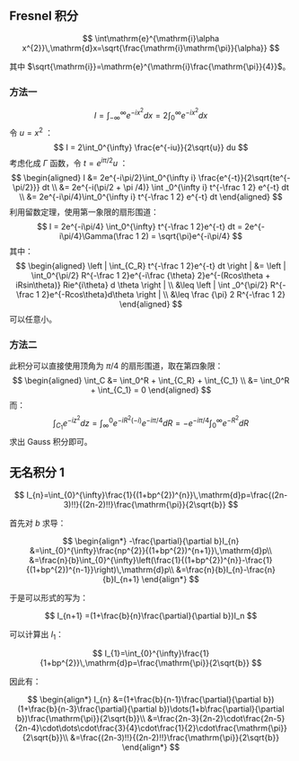 ## Fresnel 积分

$$
\int\mathrm{e}^{\mathrm{i}\alpha x^{2}}\,\mathrm{d}x=\sqrt{\frac{\mathrm{i}\mathrm{\pi}}{\alpha}}
$$

其中 $\sqrt{\mathrm{i}}=\mathrm{e}^{\mathrm{i}\frac{\mathrm{\pi}}{4}}$。

### 方法一
$$
I= \int_{-\infty}^{\infty} e^{-ix^2}dx = 2\int_0^{\infty} e^{-ix^2}dx 
$$
令 $u = x^2$ ：
$$
I = 2\int_0^{\infty} \frac{e^{-iu}}{2\sqrt{u}} du
$$
考虑化成 $\Gamma$ 函数，令 $t = e^{i \pi/2}u$ ：
$$
\begin{aligned}
I &= 2e^{-i\pi/2}\int_0^{\infty i} \frac{e^{-t}}{2\sqrt{te^{-\pi/2}}} dt \\
 &= 2e^{-i(\pi/2 + \pi /4)} \int _0^{\infty i} t^{-\frac 1 2} e^{-t} dt \\
&= 2e^{-i\pi/4}\int_0^{\infty i} t^{-\frac 1 2} e^{-t} dt
\end{aligned}
$$
利用留数定理，使用第一象限的扇形围道：
$$
I = 2e^{-i\pi/4} \int_0^{\infty} t^{-\frac 1 2}e^{-t} dt = 2e^{-i\pi/4}\Gamma(\frac 1 2) = \sqrt{\pi}e^{-i\pi/4}
$$
其中：
$$
\begin{aligned}
\left | \int_{C_R} t^{-\frac 1 2}e^{-t} dt \right |
&= \left | \int_0^{\pi/2} R^{-\frac 1 2}e^{-i\frac {\theta} 2}e^{-(Rcos\theta + iRsin\theta)} Rie^{i\theta} d \theta \right | \\
&\leq \left | \int _0^{\pi/2} R^{-\frac 1 2}e^{-Rcos\theta}d\theta \right | \\
&\leq \frac {\pi} 2 R^{-\frac 1 2}
\end{aligned}
$$
可以任意小。

### 方法二 
此积分可以直接使用顶角为 $\pi/4$ 的扇形围道，取在第四象限：
$$
\begin{aligned}
\int_C &= \int_0^R + \int_{C_R} + \int_{C_1} \\
&= \int_0^R + \int_{C_1} = 0
\end{aligned}
$$
而：
$$
\int_{C_1} e^{-iz^2} dz= \int_{\infty}^0 e^{-iR^2 (-i)} e^{-i\pi/4}dR = -e^{-i\pi/4}\int_0^{\infty}e^{-R^2}dR
$$
求出 Gauss 积分即可。

## 无名积分 1

$$
I_{n}=\int_{0}^{\infty}\frac{1}{(1+bp^{2})^{n}}\,\mathrm{d}p=\frac{(2n-3)!!}{(2n-2)!!}\frac{\mathrm{\pi}}{2\sqrt{b}}
$$

首先对 $b$ 求导：

$$
\begin{align*}
-\frac{\partial}{\partial b}I_{n}	&=\int_{0}^{\infty}\frac{np^{2}}{(1+bp^{2})^{n+1}}\,\mathrm{d}p\\
&=\frac{n}{b}\int_{0}^{\infty}\left(\frac{1}{(1+bp^{2})^{n}}-\frac{1}{(1+bp^{2})^{n-1}}\right)\,\mathrm{d}p\\
&=\frac{n}{b}I_{n}-\frac{n}{b}I_{n+1}
\end{align*}
$$

于是可以形式的写为：

$$
I_{n+1}	=(1+\frac{b}{n}\frac{\partial}{\partial b})I_n
$$

可以计算出 $I_{1}$：

$$
I_{1}=\int_{0}^{\infty}\frac{1}{1+bp^{2}}\,\mathrm{d}p=\frac{\mathrm{\pi}}{2\sqrt{b}}
$$

因此有：

$$
\begin{align*}
I_{n}	&=(1+\frac{b}{n-1}\frac{\partial}{\partial b})(1+\frac{b}{n-3}\frac{\partial}{\partial b})\dots(1+b\frac{\partial}{\partial b})\frac{\mathrm{\pi}}{2\sqrt{b}}\\
&=\frac{2n-3}{2n-2}\cdot\frac{2n-5}{2n-4}\cdot\dots\cdot\frac{3}{4}\cdot\frac{1}{2}\cdot\frac{\mathrm{\pi}}{2\sqrt{b}}\\
&=\frac{(2n-3)!!}{(2n-2)!!}\frac{\mathrm{\pi}}{2\sqrt{b}}
\end{align*}
$$
	